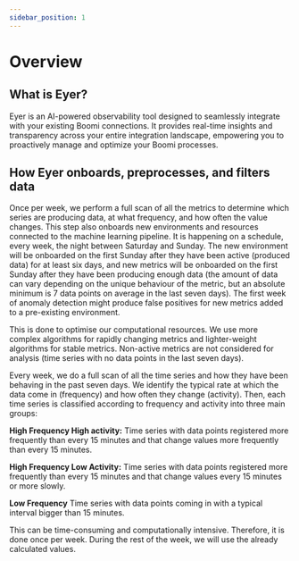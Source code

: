 ```yaml
---
sidebar_position: 1
---
```


# Overview

## What is Eyer?
Eyer is an AI-powered observability tool designed to seamlessly integrate with your existing Boomi connections. It provides real-time insights and transparency across your entire integration landscape, empowering you to proactively manage and optimize your Boomi processes.



## How Eyer onboards, preprocesses, and filters data
Once per week, we perform a full scan of all the metrics to determine which series are producing data, at what frequency, and how often the value changes. This step also onboards new environments and resources connected to the machine learning pipeline. It is happening on a schedule, every week, the night between Saturday and Sunday. The new environment will be onboarded on the first Sunday after they have been active (produced data) for at least six days, and new metrics will be onboarded on the first Sunday after they have been producing enough data (the amount of data can vary depending on the unique behaviour of the metric, but an absolute minimum is 7 data points on average in the last seven days). The first week of anomaly detection might produce false positives for new metrics added to a pre-existing environment.

This is done to optimise our computational resources. We use more complex algorithms for rapidly changing metrics and lighter-weight algorithms for stable metrics. Non-active metrics are not considered for analysis (time series with no data points in the last seven days).

Every week, we do a full scan of all the time series and how they have been behaving in the past seven days. We identify the typical rate at which the data come in (frequency) and how often they change (activity). Then, each time series is classified according to frequency and activity into three main groups:

**High Frequency High activity:** Time series with data points registered more frequently than every 15 minutes and that change values more frequently than every 15 minutes. 

**High Frequency Low Activity:** Time series with data points registered more frequently than every 15 minutes and that change values every 15 minutes or more slowly.

**Low Frequency** Time series with data points coming in with a typical interval bigger than 15 minutes. 

This can be time-consuming and computationally intensive. Therefore, it is done once per week. During the rest of the week, we will use the already calculated values.